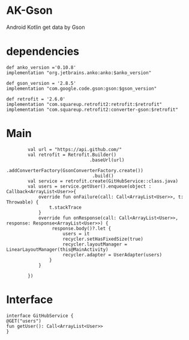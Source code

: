 # AK-Gson
Android Kotlin get data by Gson

# dependencies 
    def anko_version ='0.10.8'
    implementation "org.jetbrains.anko:anko:$anko_version"

    def gson_version = '2.8.5'
    implementation "com.google.code.gson:gson:$gson_version"
    
    def retrofit = '2.6.0'
    implementation "com.squareup.retrofit2:retrofit:$retrofit"
    implementation "com.squareup.retrofit2:converter-gson:$retrofit"

# Main

            val url = "https://api.github.com/"
            val retrofit = Retrofit.Builder()
                                   .baseUrl(url)
                                   .addConverterFactory(GsonConverterFactory.create())
                                    .build()
            val service = retrofit.create(GitHubService::class.java)
            val users = service.getUser().enqueue(object : Callback<ArrayList<User>>{
                override fun onFailure(call: Call<ArrayList<User>>, t: Throwable) {
                    t.stackTrace
                }
                override fun onResponse(call: Call<ArrayList<User>>, response: Response<ArrayList<User>>) {
                     response.body()?.let {
                         users = it
                         recycler.setHasFixedSize(true)
                         recycler.layoutManager = LinearLayoutManager(this@MainActivity)
                         recycler.adapter = UserAdapter(users)
                    }
                }

            })
            
# Interface
 
    interface GitHubService {
    @GET("users")
    fun getUser(): Call<ArrayList<User>>
    }

            
